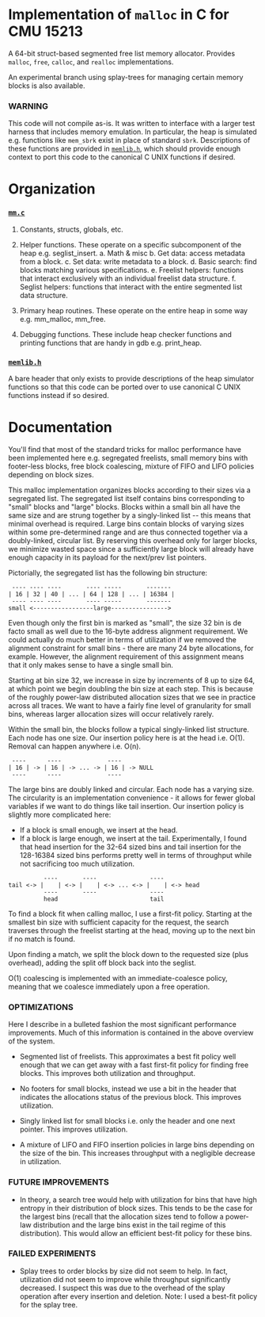 # Implementation of `malloc` in C for CMU 15213

A 64-bit struct-based segmented free list memory allocator.
Provides `malloc`, `free`, `calloc`, and `realloc` implementations.

An experimental branch using splay-trees for managing certain memory blocks is also available.

### **WARNING**
This code will not compile as-is. It was written to interface with a larger test harness that includes memory emulation. In particular, the heap is simulated e.g. functions like `mem_sbrk` exist in place of standard `sbrk`.
Descriptions of these functions are provided in [`memlib.h`](./memlib.h), which should provide enough context to port this code to the canonical C UNIX functions if desired.

# Organization

### [`mm.c`](./mmc)
1. Constants, structs, globals, etc.

2. Helper functions. These operate on a specific subcomponent of the heap
   e.g. seglist_insert.
  a. Math & misc b. Get data: access metadata from a block.
  c. Set data: write metadata to a block.
  d. Basic search: find blocks matching various specifications.
  e. Freelist helpers: functions that interact exclusively with an
     individual freelist data structure.
  f. Seglist helpers: functions that interact with the entire segmented
     list data structure.

3. Primary heap routines. These operate on the entire heap in some way e.g.
   mm_malloc, mm_free.

4. Debugging functions. These include heap checker functions and printing
   functions that are handy in gdb e.g. print_heap.

### [`memlib.h`](./memlib.h)

A bare header that only exists to provide descriptions of the heap simulator functions so that this code can be ported over to use canonical C UNIX functions instead if so desired.

# Documentation
You'll find that most of the standard tricks for malloc performance have been
implemented here e.g. segregated freelists, small memory bins with footer-less blocks, 
free block coalescing, mixture of FIFO and LIFO policies depending on block sizes.

 This malloc implementation organizes blocks according to their sizes via a
 segregated list. The segregated list itself contains bins corresponding to
 "small" blocks and "large" blocks. Blocks within a small bin all have the
 same size and are strung together by a singly-linked list -- this
 means that minimal overhead is required. Large bins contain blocks of varying
 sizes within some pre-determined range and are thus connected together via a
 doubly-linked, circular list. By reserving this overhead only for larger
 blocks, we minimize wasted space since a sufficiently large block will
 already have enough capacity in its payload for the next/prev list pointers.

 Pictorially, the segregated list has the following bin structure:
 ```
  ---- ---- ----       ---- -----       -------
 | 16 | 32 | 40 | ... | 64 | 128 | ... | 16384 |
  ---- ---- ----       ---- -----       -------
 small <-----------------large---------------->
 ```

 Even though only the first bin is marked as "small", the size 32 bin is de
 facto small as well due to the 16-byte address alignment requirement. We
 could actually do much better in terms of utilization if we removed the
 alignment constraint for small bins - there are many 24 byte allocations, for
 example. However, the alignment requirement of this assignment means that it
 only makes sense to have a single small bin.

 Starting at bin size 32, we increase in size by increments of 8 up to size
 64, at which point we begin doubling the bin size at each step. This is
 because of the roughly power-law distributed allocation sizes that we see in
 practice across all traces. We want to have a fairly fine level of
 granularity for small bins, whereas larger allocation sizes will occur
 relatively rarely.

 Within the small bin, the blocks follow a typical singly-linked list
 structure. Each node has one size.
 Our insertion policy here is at the head i.e. O(1). Removal can happen
 anywhere i.e. O(n).
 ```
  ----      ----             ----
 | 16 | -> | 16 | -> ... -> | 16 | -> NULL
  ----      ----             ----
```

 The large bins are doubly linked and circular. Each node has a varying size.
 The circularity is an implementation convenience - it allows for fewer
 global variables if we want to do things like tail insertion.
 Our insertion policy is slightly more complicated here:
 - If a block is small enough, we insert at the head.
 - If a block is large enough, we insert at the tail.
 Experimentally, I found that head insertion for the 32-64 sized bins and
 tail insertion for the 128-16384 sized bins performs pretty well in terms of
 throughput while not sacrificing too much utilization.
 ```
           ----       ----               ----
 tail <-> |    | <-> |    | <-> ... <-> |    | <-> head
           ----       ----               ----
           head                          tail
```

 To find a block fit when calling malloc, I use a first-fit policy. Starting
 at the smallest bin size with sufficient capacity for the request, the
 search traverses through the freelist starting at the head, moving up to
 the next bin if no match is found.

 Upon finding a match, we split the block down to the requested size (plus
 overhead), adding the split off block back into the seglist.

 O(1) coalescing is implemented with an immediate-coalesce policy, meaning
 that we coalesce immediately upon a free operation.


### **OPTIMIZATIONS**
 Here I describe in a bulleted fashion the most significant performance
 improvements. Much of this information is contained in the above
 overview of the system.

 - Segmented list of freelists. This approximates a best fit policy well
   enough that we can get away with a fast first-fit policy for finding
   free blocks. This improves both utilization and throughput.

 - No footers for small blocks, instead we use a bit in the header that
   indicates the allocations status of the previous block. This improves
   utilization.

 - Singly linked list for small blocks i.e. only the header and one
   next pointer. This improves utilization.

 - A mixture of LIFO and FIFO insertion policies in large bins depending
   on the size of the bin. This increases throughput with a negligible
   decrease in utilization.

### **FUTURE IMPROVEMENTS**
 - In theory, a search tree would help with utilization for bins that
   have high entropy in their distribution of block sizes. This tends
   to be the case for the largest bins (recall that the allocation
   sizes tend to follow a power-law distribution and the large bins
   exist in the tail regime of this distribution). This would allow
   an efficient best-fit policy for these bins.

### **FAILED EXPERIMENTS**
 - Splay trees to order blocks by size did not seem to help. In fact,
   utilization did not seem to improve while throughput significantly
   decreased. I suspect this was due to the overhead of the splay
   operation after every insertion and deletion.
   Note: I used a best-fit policy for the splay tree.